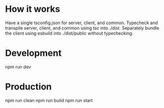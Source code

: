 # How it works
Have a single tsconfig.json for server, client, and common.
Typecheck and transpile server, client, and common using tsc into ./dist.
Separately bundle the client using esbuild into ./dist/public without typechecking.

# Development
npm run dev

# Production
npm run clean
npm run build
npm run start
